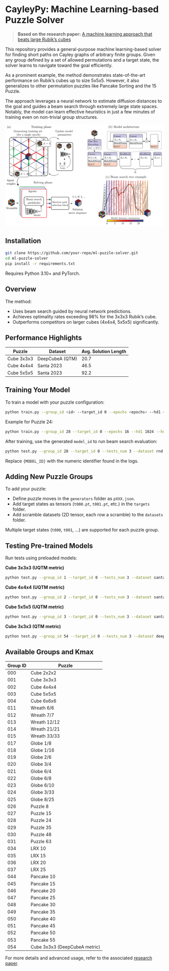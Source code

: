 # CayleyPy: Machine Learning-based Puzzle Solver

> **Based on the research paper:** [A machine learning approach that beats large Rubik’s cubes](https://www.arxiv.org/pdf/2502.13266)

This repository provides a general-purpose machine learning-based solver for finding short paths on Cayley graphs of arbitrary finite groups. Given any group defined by a set of allowed permutations and a target state, the solver learns to navigate toward the goal efficiently.

As a prominent example, the method demonstrates state-of-the-art performance on Rubik’s cubes up to size 5x5x5. However, it also generalizes to other permutation puzzles like Pancake Sorting and the 15 Puzzle.

The approach leverages a neural network to estimate diffusion distances to the goal and guides a beam search through extremely large state spaces. Notably, the model can learn effective heuristics in just a few minutes of training even on non-trivial group structures.

![Architecture Overview](assets/fig.png)


## Installation

```bash
git clone https://github.com/your-repo/ml-puzzle-solver.git
cd ml-puzzle-solver
pip install -r requirements.txt
```

Requires Python 3.10+ and PyTorch.

## Overview

The method:

* Uses beam search guided by neural network predictions.
* Achieves optimality rates exceeding 98% for the 3x3x3 Rubik’s cube.
* Outperforms competitors on larger cubes (4x4x4, 5x5x5) significantly.

## Performance Highlights

| Puzzle     | Dataset         | Avg. Solution Length |
| ---------- | --------------- | -------------------- |
| Cube 3x3x3 | DeepCubeA (QTM) | 20.7                 |
| Cube 4x4x4 | Santa 2023      | 46.5                 |
| Cube 5x5x5 | Santa 2023      | 92.2                 |


## Training Your Model

To train a model with your puzzle configuration:

```bash
python train.py --group_id <id> --target_id 0 --epochs <epochs> --hd1 <N_1> --hd2 <N_2> --nrd <N_r> --batch_size 10000 --K_max <K_max> --device_id 0
```

Example for Puzzle 24:

```bash
python train.py --group_id 28 --target_id 0 --epochs 16 --hd1 1024 --hd2 512 --nrd 1 --batch_size 10000 --K_max 100 --device_id 0
```

After training, use the generated `model_id` to run beam search evaluation:

```bash
python test.py --group_id 28 --target_id 0 --tests_num 3 --dataset rnd --num_steps 300 --num_attempts 1 --verbose 1 --epoch 16 --model_id {MODEL_ID} --B 65536 --device_id 0
```

Replace `{MODEL_ID}` with the numeric identifier found in the logs.

## Adding New Puzzle Groups

To add your puzzle:

* Define puzzle moves in the `generators` folder as `pXXX.json`.
* Add target states as tensors (`t000.pt`, `t001.pt`, etc.) in the `targets` folder.
* Add scramble datasets (2D tensor, each row a scramble) to the `datasets` folder.

Multiple target states (`t000`, `t001`, ...) are supported for each puzzle group.


## Testing Pre-trained Models

Run tests using preloaded models:

**Cube 3x3x3 (UQTM metric)**

```bash
python test.py --group_id 1 --target_id 0 --tests_num 3 --dataset santa --num_steps 100 --verbose 1 --epoch 8192 --model_id 333 --B 262144 --device_id 0
```

**Cube 4x4x4 (UQTM metric)**

```bash
python test.py --group_id 2 --target_id 0 --tests_num 3 --dataset santa --num_steps 150 --verbose 1 --epoch 8192 --model_id 444 --B 262144 --device_id 0
```

**Cube 5x5x5 (UQTM metric)**

```bash
python test.py --group_id 3 --target_id 0 --tests_num 3 --dataset santa --num_steps 200 --verbose 1 --epoch 8192 --model_id 555 --B 524288 --device_id 0
```

**Cube 3x3x3 (QTM metric)**

```bash
python test.py --group_id 54 --target_id 0 --tests_num 3 --dataset deepcubea --num_steps 100 --verbose 1 --epoch 8192 --model_id 333 --B 262144 --device_id 0
```

## Available Groups and Kmax

| Group ID | Puzzle                        |
| -------- | ----------------------------- |
| 000      | Cube 2x2x2                    |
| 001      | Cube 3x3x3                    |
| 002      | Cube 4x4x4                    |
| 003      | Cube 5x5x5                    |
| 004      | Cube 6x6x6                    |
| 011      | Wreath 6/6                    |
| 012      | Wreath 7/7                    |
| 013      | Wreath 12/12                  |
| 014      | Wreath 21/21                  |
| 015      | Wreath 33/33                  |
| 017      | Globe 1/8                     |
| 018      | Globe 1/16                    |
| 019      | Globe 2/6                     |
| 020      | Globe 3/4                     |
| 021      | Globe 6/4                     |
| 022      | Globe 6/8                     |
| 023      | Globe 6/10                    |
| 024      | Globe 3/33                    |
| 025      | Globe 8/25                    |
| 026      | Puzzle 8                      |
| 027      | Puzzle 15                     |
| 028      | Puzzle 24                     |
| 029      | Puzzle 35                     |
| 030      | Puzzle 48                     |
| 031      | Puzzle 63                     |
| 034      | LRX 10                        |
| 035      | LRX 15                        |
| 036      | LRX 20                        |
| 037      | LRX 25                        |
| 044      | Pancake 10                    |
| 045      | Pancake 15                    |
| 046      | Pancake 20                    |
| 047      | Pancake 25                    |
| 048      | Pancake 30                    |
| 049      | Pancake 35                    |
| 050      | Pancake 40                    |
| 051      | Pancake 45                    |
| 052      | Pancake 50                    |
| 053      | Pancake 55                    |
| 054      | Cube 3x3x3 (DeepCubeA metric) |


For more details and advanced usage, refer to the associated [research paper](https://www.arxiv.org/pdf/2502.13266).
